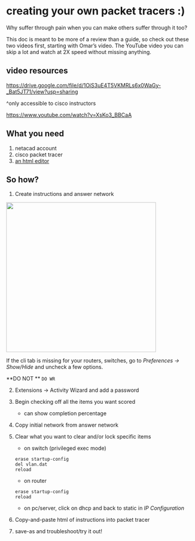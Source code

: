 # creating your own packet tracers :)
Why suffer through pain when you can make others suffer through it too?

This doc is meant to be more of a review than a guide, so check out these two videos first, starting with Omar’s video. The YouTube video you can skip a lot and watch at 2X speed without missing anything.

## video resources
https://drive.google.com/file/d/1OiS3uE4T5VKMRLs6x0WaGy-_Bat5JT71/view?usp=sharing

^only accessible to cisco instructors

https://www.youtube.com/watch?v=XsKo3_BBCaA

## What you need
1. netacad account
2. cisco packet tracer
3. [an html editor](https://html-online.com/editor/)

## So how?
1. Create instructions and answer network
<img src="https://user-images.githubusercontent.com/86171033/147703679-91b5cae0-4d8f-4c0e-bdf0-7e08c45dfae9.jpg" width="400">

If the cli tab is missing for your routers, switches, go to *Preferences -> Show/Hide* and uncheck a few options.

**DO NOT ** ```DO WR```

2. Extensions -> Activity Wizard and add a password
3. Begin checking off all the items you want scored
   - can show completion percentage
4. Copy initial network from answer network
5. Clear what you want to clear and/or lock specific items
   - on switch (privileged exec mode)
   ```
   erase startup-config
   del vlan.dat
   reload
   ```
   - on router
   ```
   erase startup-config
   reload
   ```
   - on pc/server, click on dhcp and back to static in *IP Configuration*
   
   
6. Copy-and-paste html of instructions into packet tracer
7. save-as and troubleshoot/try it out!

